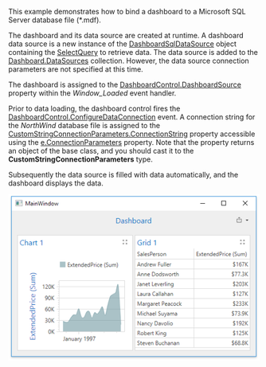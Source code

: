 This example demonstrates how to bind a dashboard to a Microsoft SQL Server database file (*.mdf).

The dashboard and its data source are created at runtime. A dashboard data source is a new instance of the [DashboardSqlDataSource](https://docs.devexpress.com/Dashboard/DevExpress.DashboardCommon.DashboardSqlDataSource) object containing the [SelectQuery](https://docs.devexpress.com/CoreLibraries/DevExpress.DataAccess.Sql.SelectQuery) to retrieve data. The data source is added to the [Dashboard.DataSources](https://docs.devexpress.com/Dashboard/DevExpress.DashboardCommon.Dashboard.DataSources) collection. However, the data source connection parameters are not specified at this time. 

The dashboard is assigned to the [DashboardControl.DashboardSource](https://docs.devexpress.com/Dashboard/DevExpress.DashboardWpf.DashboardControl.Dashboard) property within the _Window_Loaded_ event handler. 

Prior to data loading, the dashboard control fires the [DashboardControl.ConfigureDataConnection](https://docs.devexpress.com/Dashboard/DevExpress.DashboardWpf.DashboardControl.ConfigureDataConnection) event. A connection string for the _NorthWind_ database file is assigned to the [CustomStringConnectionParameters.ConnectionString](https://docs.devexpress.com/CoreLibraries/DevExpress.DataAccess.ConnectionParameters.CustomStringConnectionParameters.ConnectionString) property accessible using the [e.ConnectionParameters](https://docs.devexpress.com/CoreLibraries/DevExpress.DataAccess.Sql.ConfigureDataConnectionEventArgs.ConnectionParameters) property. Note that the property returns an object of the base class, and you should cast it to the **CustomStringConnectionParameters** type.

Subsequently the data source is filled with data automatically, and the dashboard displays the data.

![](https://github.com/DevExpress-Examples/wpf-dashboard-how-to-bind-to-sql-database-file/blob/18.1.3%2B/images/WpfDashboard_SqlDataSource.png)